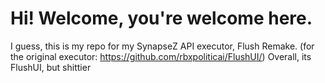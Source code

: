 # Hi! Welcome, you're welcome here.
I guess, this is my repo for my SynapseZ API executor, Flush Remake.
(for the original executor: https://github.com/rbxpoliticai/FlushUI/)
Overall, its FlushUI, but shittier
